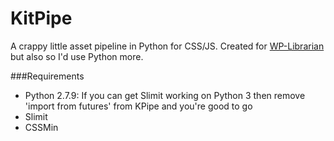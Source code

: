 # KitPipe
A crappy little asset pipeline in Python for CSS/JS. Created for [WP-Librarian](https://github.com/kittsville/WP-Librarian) but also so I'd use Python more.

###Requirements
- Python 2.7.9: If you can get Slimit working on Python 3 then remove 'import from futures' from KPipe and you're good to go
- Slimit
- CSSMin

